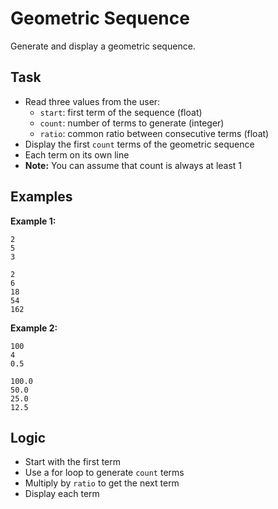# Geometric Sequence

Generate and display a geometric sequence.

## Task
- Read three values from the user:
  - `start`: first term of the sequence (float)
  - `count`: number of terms to generate (integer)
  - `ratio`: common ratio between consecutive terms (float)
- Display the first `count` terms of the geometric sequence
- Each term on its own line
- **Note:** You can assume that count is always at least 1

## Examples
**Example 1:**
```
2
5
3
```
```
2
6
18
54
162
```

**Example 2:**
```
100
4
0.5
```
```
100.0
50.0
25.0
12.5
```

## Logic
- Start with the first term
- Use a for loop to generate `count` terms
- Multiply by `ratio` to get the next term
- Display each term
